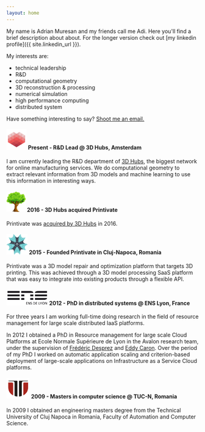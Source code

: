 ```yaml
---
layout: home
---
```


My name is Adrian Muresan and my friends call me Adi. Here you&apos;ll find a brief description about about.
For the longer version check out [my linkedin profile]({{ site.linkedin_url }}).

My interests are:
- technical leadership
- R&amp;D
- computational geometry
- 3D reconstruction &amp; processing
- numerical simulation
- high performance computing
- distributed system

Have something interesting to say? [Shoot me an email.](mailto:contact@adimuresan.com)

#### <img style="margin:0; padding:0; border:none; height:40pt; bottom: -15pt" src="/assets/img/3Dhubs.png"> Present - R&D Lead @ 3D Hubs, Amsterdam

I am currently leading the R&D department of [3D Hubs](https://3dhubs.com), the biggest network for online manufacturing services.
We do computational geometry to extract relevant information from 3D models and machine learning to use this information in interesting ways.

#### <img style="margin:0; padding:0; border:none; height:40pt; bottom: -15pt" src="/assets/img/Colorful-Natural-Tree.png"> 2016 - 3D Hubs acquired Printivate

Printivate was [acquired by 3D Hubs](https://www.engineering.com/3DPrinting/3DPrintingArticles/ArticleID/13617/3D-Hubs-Acquires-Printivate.aspx) in 2016.

#### <img style="margin:0; padding:0; border:none; height:40pt; bottom: -15pt" src="/assets/img/printivate.png"> 2015 - Founded Printivate in Cluj-Napoca, Romania

Printivate was a 3D model repair and optimization platform that targets 3D printing. This was achieved through a 3D model processing SaaS platform
that was easy to integrate into existing products through a flexible API.

#### <img style="margin:0; padding:0; border:none; height:30pt; bottom: -10pt" src="/assets/img/ens-logo.png"> 2012 - PhD in distributed systems @ ENS Lyon, France

For three years I am working full-time doing research in the field of resource management for large scale distributed IaaS platforms.

In 2012 I obtained a PhD in Resource management for large scale Cloud Platforms at
Ecole Normale Supérieure de Lyon in the Avalon research team, under
the supervision of [Frédéric Desprez](https://fdesprez.github.io/) and [Eddy Caron](http://graal.ens-lyon.fr/~ecaron/). Over the period of
my PhD I worked on automatic application scaling and criterion-based
deployment of large-scale applications on Infrastructure as a Service Cloud
platforms.

#### <img style="margin:0; padding:0; border:none; height:40pt; bottom: -15pt" src="/assets/img/utcn.png"> 2009 - Masters in computer science @ TUC-N, Romania

In 2009 I obtained an engineering masters degree from the Technical University of Cluj Napoca in Romania, Faculty of Automation and Computer Science. 

